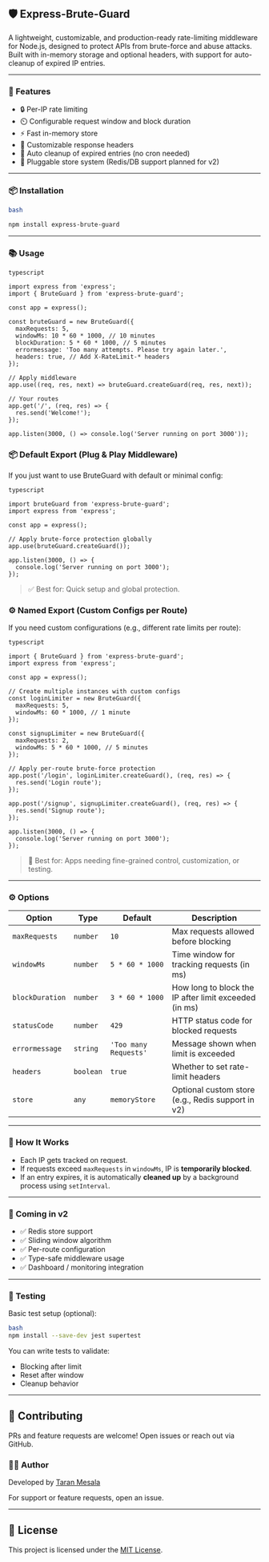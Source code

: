 ## 🛡️ Express-Brute-Guard

A lightweight, customizable, and production-ready rate-limiting middleware for Node.js, designed to protect APIs from brute-force and abuse attacks. Built with in-memory storage and optional headers, with support for auto-cleanup of expired IP entries.

---

### 🚀 Features

- 🔒 Per-IP rate limiting
- ⏲️ Configurable request window and block duration
- ⚡ Fast in-memory store
- 📡 Customizable response headers
- 🧹 Auto cleanup of expired entries (no cron needed)
- 🧱 Pluggable store system (Redis/DB support planned for v2)

---

### 📦 Installation

```bash
bash

npm install express-brute-guard

```

---

### 📚 Usage

```
typescript

import express from 'express';
import { BruteGuard } from 'express-brute-guard';

const app = express();

const bruteGuard = new BruteGuard({
  maxRequests: 5,
  windowMs: 10 * 60 * 1000, // 10 minutes
  blockDuration: 5 * 60 * 1000, // 5 minutes
  errormessage: 'Too many attempts. Please try again later.',
  headers: true, // Add X-RateLimit-* headers
});

// Apply middleware
app.use((req, res, next) => bruteGuard.createGuard(req, res, next));

// Your routes
app.get('/', (req, res) => {
  res.send('Welcome!');
});

app.listen(3000, () => console.log('Server running on port 3000'));

```

### 📦 Default Export (Plug & Play Middleware)

If you just want to use BruteGuard with default or minimal config:

```
typescript

import bruteGuard from 'express-brute-guard';
import express from 'express';

const app = express();

// Apply brute-force protection globally
app.use(bruteGuard.createGuard());

app.listen(3000, () => {
  console.log('Server running on port 3000');
});

```

> ✅ Best for: Quick setup and global protection.

### ⚙️ Named Export (Custom Configs per Route)

If you need custom configurations (e.g., different rate limits per route):

```
typescript

import { BruteGuard } from 'express-brute-guard';
import express from 'express';

const app = express();

// Create multiple instances with custom configs
const loginLimiter = new BruteGuard({
  maxRequests: 5,
  windowMs: 60 * 1000, // 1 minute
});

const signupLimiter = new BruteGuard({
  maxRequests: 2,
  windowMs: 5 * 60 * 1000, // 5 minutes
});

// Apply per-route brute-force protection
app.post('/login', loginLimiter.createGuard(), (req, res) => {
  res.send('Login route');
});

app.post('/signup', signupLimiter.createGuard(), (req, res) => {
  res.send('Signup route');
});

app.listen(3000, () => {
  console.log('Server running on port 3000');
});

```

> 🔧 Best for: Apps needing fine-grained control, customization, or testing.

---

### ⚙️ Options

| Option          | Type      | Default               | Description                                           |
| --------------- | --------- | --------------------- | ----------------------------------------------------- |
| `maxRequests`   | `number`  | `10`                  | Max requests allowed before blocking                  |
| `windowMs`      | `number`  | `5 * 60 * 1000`       | Time window for tracking requests (in ms)             |
| `blockDuration` | `number`  | `3 * 60 * 1000`       | How long to block the IP after limit exceeded (in ms) |
| `statusCode`    | `number`  | `429`                 | HTTP status code for blocked requests                 |
| `errormessage`  | `string`  | `'Too many Requests'` | Message shown when limit is exceeded                  |
| `headers`       | `boolean` | `true`                | Whether to set rate-limit headers                     |
| `store`         | `any`     | `memoryStore`         | Optional custom store (e.g., Redis support in v2)     |

---

### 🧠 How It Works

- Each IP gets tracked on request.
- If requests exceed `maxRequests` in `windowMs`, IP is **temporarily blocked**.
- If an entry expires, it is automatically **cleaned up** by a background process using `setInterval`.

---

### 🔮 Coming in v2

- ✅ Redis store support
- ✅ Sliding window algorithm
- ✅ Per-route configuration
- ✅ Type-safe middleware usage
- ✅ Dashboard / monitoring integration

---

### 🧪 Testing

Basic test setup (optional):

```bash
bash
npm install --save-dev jest supertest

```

You can write tests to validate:

- Blocking after limit
- Reset after window
- Cleanup behavior

---

## 🤝 Contributing

PRs and feature requests are welcome! Open issues or reach out via GitHub.

### 🧑‍💻 Author

Developed by [Taran Mesala](https://github.com/Taran1508)

For support or feature requests, open an issue.

---

## 📄 License

This project is licensed under the [MIT License](./LICENSE).
